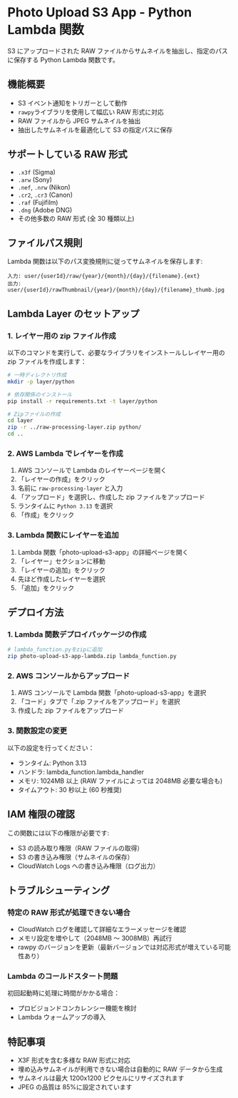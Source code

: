 # Photo Upload S3 App - Python Lambda 関数

S3 にアップロードされた RAW ファイルからサムネイルを抽出し、指定のパスに保存する Python Lambda 関数です。

## 機能概要

- S3 イベント通知をトリガーとして動作
- `rawpy`ライブラリを使用して幅広い RAW 形式に対応
- RAW ファイルから JPEG サムネイルを抽出
- 抽出したサムネイルを最適化して S3 の指定パスに保存

## サポートしている RAW 形式

- `.x3f` (Sigma)
- `.arw` (Sony)
- `.nef`, `.nrw` (Nikon)
- `.cr2`, `.cr3` (Canon)
- `.raf` (Fujifilm)
- `.dng` (Adobe DNG)
- その他多数の RAW 形式 (全 30 種類以上)

## ファイルパス規則

Lambda 関数は以下のパス変換規則に従ってサムネイルを保存します:

```
入力: user/{userId}/raw/{year}/{month}/{day}/{filename}.{ext}
出力: user/{userId}/rawThumbnail/{year}/{month}/{day}/{filename}_thumb.jpg
```

## Lambda Layer のセットアップ

### 1. レイヤー用の zip ファイル作成

以下のコマンドを実行して、必要なライブラリをインストールしレイヤー用の zip ファイルを作成します：

```bash
# 一時ディレクトリ作成
mkdir -p layer/python

# 依存関係のインストール
pip install -r requirements.txt -t layer/python

# Zipファイルの作成
cd layer
zip -r ../raw-processing-layer.zip python/
cd ..
```

### 2. AWS Lambda でレイヤーを作成

1. AWS コンソールで Lambda のレイヤーページを開く
2. 「レイヤーの作成」をクリック
3. 名前に `raw-processing-layer` と入力
4. 「アップロード」を選択し、作成した zip ファイルをアップロード
5. ランタイムに `Python 3.13` を選択
6. 「作成」をクリック

### 3. Lambda 関数にレイヤーを追加

1. Lambda 関数「photo-upload-s3-app」の詳細ページを開く
2. 「レイヤー」セクションに移動
3. 「レイヤーの追加」をクリック
4. 先ほど作成したレイヤーを選択
5. 「追加」をクリック

## デプロイ方法

### 1. Lambda 関数デプロイパッケージの作成

```bash
# lambda_function.pyをzipに追加
zip photo-upload-s3-app-lambda.zip lambda_function.py
```

### 2. AWS コンソールからアップロード

1. AWS コンソールで Lambda 関数「photo-upload-s3-app」を選択
2. 「コード」タブで「.zip ファイルをアップロード」を選択
3. 作成した zip ファイルをアップロード

### 3. 関数設定の変更

以下の設定を行ってください：

- ランタイム: Python 3.13
- ハンドラ: lambda_function.lambda_handler
- メモリ: 1024MB 以上 (RAW ファイルによっては 2048MB 必要な場合も)
- タイムアウト: 30 秒以上 (60 秒推奨)

## IAM 権限の確認

この関数には以下の権限が必要です:

- S3 の読み取り権限（RAW ファイルの取得）
- S3 の書き込み権限（サムネイルの保存）
- CloudWatch Logs への書き込み権限（ログ出力）

## トラブルシューティング

### 特定の RAW 形式が処理できない場合

- CloudWatch ログを確認して詳細なエラーメッセージを確認
- メモリ設定を増やして（2048MB ～ 3008MB）再試行
- rawpy のバージョンを更新（最新バージョンでは対応形式が増えている可能性あり）

### Lambda のコールドスタート問題

初回起動時に処理に時間がかかる場合：

- プロビジョンドコンカレンシー機能を検討
- Lambda ウォームアップの導入

## 特記事項

- X3F 形式を含む多様な RAW 形式に対応
- 埋め込みサムネイルが利用できない場合は自動的に RAW データから生成
- サムネイルは最大 1200x1200 ピクセルにリサイズされます
- JPEG の品質は 85%に設定されています
